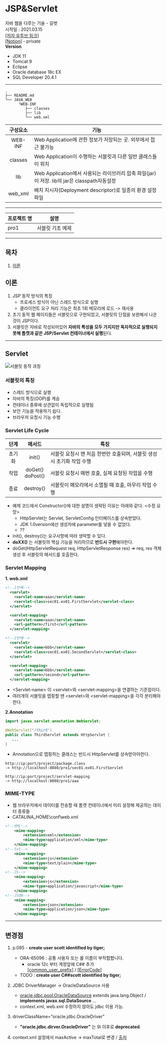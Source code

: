 # JSP&Servlet
자바 웹을 다루는 기술 - 길벗  
시작일 : 2021.03.15   
[[저자 유투브 링크]](https://youtube.com/playlist?list=PLuvImYntyp-s76lJiia8YfskDRAypeoyh)   
[[Notion]](https://www.notion.so/738916f1119847d79a2b7decd5fe0118) - private   
**Version**   
* JDK 11   
* Tomcat 9
* Eclipse 
* Oracle database 18c EX
* SQL Developer 20.4.1
---
```
.
├── README.md
└── JAVA_WEB
      └WEB-INF
         ├── classes
         ├── lib
         └── web.xml

```
|구성요소|기능|
|:--:|--|
  WEB-INF  | Web Application에 관한 정보가 저장되는 곳. 외부에서 접근 불가능|
  classes  | Web Application이 수행하는 서블릿과 다른 일반 클래스들이 위치|
  lib      | Web Application에서 사용되는 라이브러리 압축 파일(jar)이 저장. lib의 jar은 classpath자동설정|
  web_xml |배치 지시자(Deployment descriptor)로 일종의 환경 설정 파일
---
|프로젝트 명|설명|
|--|--|
|pro1|서블릿 기초 예제|
----
## **목차**
1. [이론](#이론)


## **이론**
1. JSP 동작 방식의 특징
   * 프로세스 방식이 아닌 스레드 방식으로 실행
   * 클라이언트 요구 처리 기능은 최초 1회 메모리에 로드 -> 재사용
2. 초기 동적 웹 페이지들은 서블릿으로 구현되었고, 서블릿의 단점을 보완해서 나온 것이 JSP이다.
3. 서블릿은 자바로 작성되어있어 **자바의 특성을 모두 가지지만 독자적으로 실행되지 못해 톰캣과 같은 JSP/Servlet 컨테이너에서 실행**된다.   
---
## **Servlet**
![서블릿 동작 과정](\readme_image\서블릿_동작_과정.PNG)

### **서블릿의 특징**
* 스레드 방식으로 실행
* 자바의 특징(OOP)를 계승
* 컨테이너 종류에 상관없이 독립적으로 실행됨
* 보안 기능을 적용하기 쉽다.
* 브라우저 요청시 기능 수행

### **Servlet Life Cycle**
|단계|메서드|특징|
|:--:|:--:|--|
|초기화|init()| 서블릿 요청시 맨 처음 한번만 호출되며, 서블릿 생성시 초기화 작업 수행|
|작업|doGet()<br>doPost()|서블릿 요청시 매번 호출, 실제 요청된 작업을 수행|
|종료|destroy()|서블릿이 메모리에서 소멸될 때 호출, 마무리 작업 수행|
* 예제 코드에서 Constructor()에 대한 설명이 생략된 이유는 아래와 같다. <수정 요망>
  * HttpServlet는 Servlet, ServletConfig 인터페이스를 상속받았다.
  * JDK 1.0version에선 생성자에 parameter를 넣을 수 없었다.
  * ??
* init(), destroy()는 요구사항에 따라 생략할 수 있다.
* **doXX()** 는 서블릿의 핵심 기능을 처리하므로 **반드시 구현**해야한다.
* doGet(HttpServletRequest req, HttpServletResponse res) => req, res 객체 생성 후 서블릿의 메서드를 호출한다.

### **Servlet Mapping**
**1. web.xml**
```XML
<!--1번째-->
  <servlet>
  	<servlet-name>aaa</servlet-name>
  	<servlet-class>sec01.ex01.FirstServlet</servlet-class>
  </servlet>

  <servlet-mapping>
  	<servlet-name>aaa</servlet-name>
  	<url-pattern>/first</url-pattern>
  </servlet-mapping>

<!--2번째-->
  <servlet>
  	<servlet-name>bbb</servlet-name>
  	<servlet-class>sec01.ex01.SecondServlet</servlet-class>
  </servlet>

  <servlet-mapping>
  	<servlet-name>bbb</servlet-name>
  	<url-pattern>/second</url-pattern>
  </servlet-mapping>
```
* <Servlet-name\> 이 <servlet\>와 <servlet-mapping\>을 연결하는 기준점이다.
* 여러개의 서블릿을 맵핑할 땐 <servlet\>와 <servlet-mapping\>을 각각 분리해야한다.   

**2.Annotation**
```Java
import javax.servlet.annotation.WebServlet;

@WebServlet("/third")
public class ThirdServlet extends HttpServlet {
   ...
}
```
* Annotation으로 맵핑하는 클래스는 반드시 HttpServlet를 상속받아야한다.   

```
http://ip:port/project/package.class
-> http://localhost:8080/pro1/sec01.ex01.FirstServlet

http://ip:port/project/servlet-mapping
-> http://localhost:8080/pro1/aaa
```

### **MIME-TYPE**
* 웹 브라우저에서 데이터를 전송할 때 톰캣 컨테이너에서 미리 설정해 제공하는 데이터 종류들
* CATALINA_HOME\conf\web.xml
```xml
<!--XML-->
    <mime-mapping>
        <extension>xml</extension>
        <mime-type>application/xml</mime-type>
    </mime-mapping>
<!--txt-->
    <mime-mapping>
        <extension>js</extension>
        <mime-type>text/plain</mime-type>
    </mime-mapping>
<!--JS-->
    <mime-mapping>
        <extension>js</extension>
        <mime-type>application/javascript</mime-type>
    </mime-mapping>
<!--JSON-->
    <mime-mapping>
        <extension>json</extension>
        <mime-type>application/json</mime-type>
    </mime-mapping>
```
---
## **변경점**
1. p.085 - **create user scott identified by tiger;**
   * ORA-65096 : 공통 사용자 또는 롤 이름이 부적합합니다.
      * oracle 12c 부터 계정앞에 C## 추가   
      [[common_user_prefix]](https://docs.oracle.com/database/121/REFRN/GUID-516ADCCF-3661-4B54-908A-7041854EA14F.htm#REFRN10354) / [[ErrorCode]](https://docs.oracle.com/en/database/oracle/oracle-database/18/errmg/ORA-60001.html#GUID-9B78A028-D760-4810-9CFC-9013FBD1FCC9)   
   * TODO : **create user C##scott identified by tiger;**
2. JDBC DriverManager -> OracleDataSource 사용
     * [oracle.jdbc.pool.OracleDataSource](https://docs.oracle.com/cd/E16338_01/appdev.112/e13995/oracle/jdbc/pool/OracleDataSource.html) extends java.lang.Object / **implements javax.sql.DataSource** ...
     * context.xml, web.xml 수정하지 않아도 jdbc 이용 가능.

3. driverClassName="oracle.jdbc.OracleDriver" 
   *  **"oracle.jdbc.dirver.OracleDriver"** 는 9i 이후로 **deprecated**.

4. context.xml 설정에서 maxActive -> maxTotal로 변경 / [출처](https://commons.apache.org/proper/commons-dbcp/configuration.html)